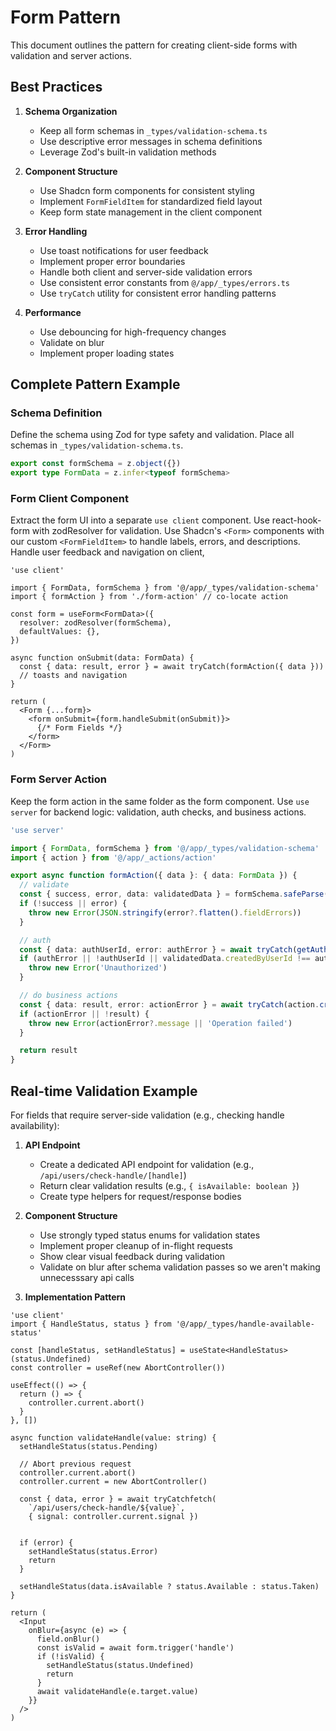 # Form Pattern

This document outlines the pattern for creating client-side forms with validation and server actions.

## Best Practices

1. **Schema Organization**
   - Keep all form schemas in `_types/validation-schema.ts`
   - Use descriptive error messages in schema definitions
   - Leverage Zod's built-in validation methods

2. **Component Structure**
   - Use Shadcn form components for consistent styling
   - Implement `FormFieldItem` for standardized field layout
   - Keep form state management in the client component

3. **Error Handling**
   - Use toast notifications for user feedback
   - Implement proper error boundaries
   - Handle both client and server-side validation errors
   - Use consistent error constants from `@/app/_types/errors.ts`
   - Use `tryCatch` utility for consistent error handling patterns

4. **Performance**
   - Use debouncing for high-frequency changes
   - Validate on blur
   - Implement proper loading states

## Complete Pattern Example

### Schema Definition
Define the schema using Zod for type safety and validation. Place all schemas in `_types/validation-schema.ts`.

```typescript
export const formSchema = z.object({})
export type FormData = z.infer<typeof formSchema>
```

### Form Client Component
Extract the form UI into a separate `use client` component. Use react-hook-form with zodResolver for validation. Use Shadcn's `<Form>` components with our custom `<FormFieldItem>` to handle labels, errors, and descriptions. Handle user feedback and navigation on client,

```tsx
'use client'

import { FormData, formSchema } from '@/app/_types/validation-schema'
import { formAction } from './form-action' // co-locate action

const form = useForm<FormData>({
  resolver: zodResolver(formSchema),
  defaultValues: {},
})

async function onSubmit(data: FormData) {
  const { data: result, error } = await tryCatch(formAction({ data }))
  // toasts and navigation
}

return (
  <Form {...form}>
    <form onSubmit={form.handleSubmit(onSubmit)}>
      {/* Form Fields */}
    </form>
  </Form>
)

```

### Form Server Action
Keep the form action in the same folder as the form component. Use `use server` for backend logic: validation, auth checks, and business actions.

```typescript
'use server'

import { FormData, formSchema } from '@/app/_types/validation-schema'
import { action } from '@/app/_actions/action'

export async function formAction({ data }: { data: FormData }) {
  // validate
  const { success, error, data: validatedData } = formSchema.safeParse(data)
  if (!success || error) {
    throw new Error(JSON.stringify(error?.flatten().fieldErrors))
  }

  // auth
  const { data: authUserId, error: authError } = await tryCatch(getAuthUserIdFromSupabase())
  if (authError || !authUserId || validatedData.createdByUserId !== authUserId) {
    throw new Error('Unauthorized')
  }

  // do business actions
  const { data: result, error: actionError } = await tryCatch(action.create(validatedData)))
  if (actionError || !result) {
    throw new Error(actionError?.message || 'Operation failed')
  }

  return result
}
```

## Real-time Validation Example

For fields that require server-side validation (e.g., checking handle availability):

1. **API Endpoint**
   - Create a dedicated API endpoint for validation (e.g., `/api/users/check-handle/[handle]`)
   - Return clear validation results (e.g., `{ isAvailable: boolean }`)
   - Create type helpers for request/response bodies

2. **Component Structure**
   - Use strongly typed status enums for validation states
   - Implement proper cleanup of in-flight requests
   - Show clear visual feedback during validation
   - Validate on blur after schema validation passes so we aren't making unnecesssary api calls


3. **Implementation Pattern**
```tsx
'use client'
import { HandleStatus, status } from '@/app/_types/handle-available-status'

const [handleStatus, setHandleStatus] = useState<HandleStatus>(status.Undefined)
const controller = useRef(new AbortController())

useEffect(() => {
  return () => {
    controller.current.abort()
  }
}, [])

async function validateHandle(value: string) {
  setHandleStatus(status.Pending)
  
  // Abort previous request
  controller.current.abort()
  controller.current = new AbortController()

  const { data, error } = await tryCatchfetch(
    `/api/users/check-handle/${value}`, 
    { signal: controller.current.signal })
  
  
  if (error) {
    setHandleStatus(status.Error)
    return
  }
  
  setHandleStatus(data.isAvailable ? status.Available : status.Taken)
}

return (
  <Input
    onBlur={async (e) => {
      field.onBlur()
      const isValid = await form.trigger('handle')
      if (!isValid) {
        setHandleStatus(status.Undefined)
        return
      }
      await validateHandle(e.target.value)
    }}
  />
)
```

